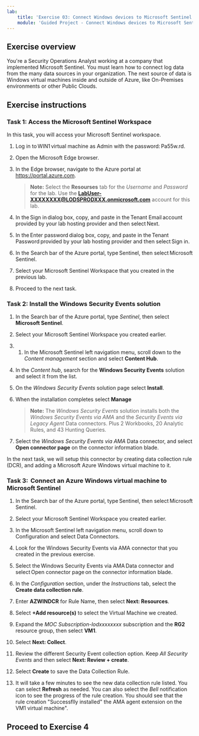 ```yaml
---
lab:
    title: 'Exercise 03: Connect Windows devices to Microsoft Sentinel using data connectors'
    module: 'Guided Project - Connect Windows devices to Microsoft Sentinel using data connectors'
---
```


## Exercise overview

You're a Security Operations Analyst working at a company that implemented Microsoft Sentinel. You must learn how to connect log data from the many data sources in your organization. The next source of data is Windows virtual machines inside and outside of Azure, like On-Premises environments or other Public Clouds.

## Exercise instructions

### Task 1: Access the Microsoft Sentinel Workspace

In this task, you will access your Microsoft Sentinel workspace.

1. Log in to WIN1 virtual machine as Admin with the password: Pa55w.rd.

1. Open the Microsoft Edge browser.

1. In the Edge browser, navigate to the Azure portal at <https://portal.azure.com>.

    >**Note:** Select the **Resourses** tab for the *Username* and *Password* for the lab. Use the **<LabUser-XXXXXXXX@LODSPRODXXX.onmicrosoft.com>** account for this lab.

1. In the Sign in dialog box, copy, and paste in the Tenant Email account provided by your lab hosting provider and then select Next.

1. In the Enter password dialog box, copy, and paste in the Tenant Password provided by your lab hosting provider and then select Sign in.

1. In the Search bar of the Azure portal, type Sentinel, then select Microsoft Sentinel.

1. Select your Microsoft Sentinel Workspace that you created in the previous lab.

1. Proceed to the next task.

### Task 2: Install the Windows Security Events solution

1. In the Search bar of the Azure portal, type *Sentinel*, then select **Microsoft Sentinel**.

1. Select your Microsoft Sentinel Workspace you created earlier.

1. 1. In the Microsoft Sentinel left navigation menu, scroll down to the *Content management* section and select **Content Hub**.

1. In the *Content hub*, search for the **Windows Security Events** solution and select it from the list.

1. On the *Windows Security Events* solution page select **Install**.

1. When the installation completes select **Manage**

    >**Note:** The *Windows Security Events* solution installs both the *Windows Security Events via AMA* and the *Security Events via Legacy Agent* Data connectors. Plus 2 Workbooks, 20 Analytic Rules, and 43 Hunting Queries.

1. Select the *Windows Security Events via AMA* Data connector, and select **Open connector page** on the connector information blade.

In the next task, we will setup this connector by creating data collection rule (DCR), and adding a Microsoft Azure Windows virtual machine to it.

### Task 3:  Connect an Azure Windows virtual machine to Microsoft Sentinel

1. In the Search bar of the Azure portal, type Sentinel, then select Microsoft Sentinel. 

1. Select your Microsoft Sentinel Workspace you created earlier. 

1. In the Microsoft Sentinel left navigation menu, scroll down to Configuration and select Data Connectors. 

1. Look for the Windows Security Events via AMA connector that you created in the previous exercise. 

1. Select the Windows Security Events via AMA Data connector and select Open connector page on the connector information blade.

1. In the *Configuration* section, under the *Instructions* tab, select the **Create data collection rule**.

1. Enter **AZWINDCR** for Rule Name, then select **Next: Resources**.

1. Select **+Add resource(s)** to select the Virtual Machine we created.

1. Expand the *MOC Subscription-lodxxxxxxxx* subscription and the **RG2** resource group, then select **VM1**.

1. Select **Next: Collect**.

1. Review the different Security Event collection option. Keep *All Security Events* and then select **Next: Review + create**.

1. Select **Create** to save the Data Collection Rule.

1. It will take a few minutes to see the new data collection rule listed. You can select **Refresh** as needed. You can also select the *Bell* notification icon to see the progress of the rule creation. You should see that the rule creation "Successflly installed" the AMA agent extension on the VM1 virtual machine".

## Proceed to Exercise 4
